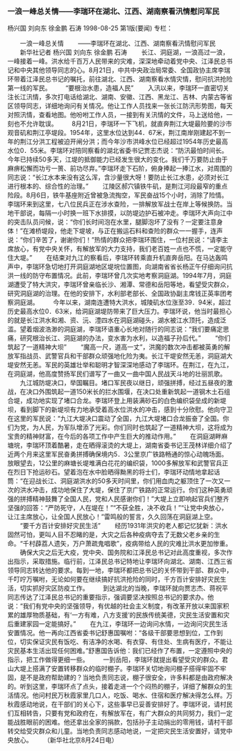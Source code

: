 ### 一浪一峰总关情——李瑞环在湖北、江西、湖南察看汛情慰问军民
杨兴国  刘向东  徐金鹏  石涛
1998-08-25
第1版(要闻)
专栏：

　　一浪一峰总关情
　　——李瑞环在湖北、江西、湖南察看汛情慰问军民
　　新华社记者  杨兴国  刘向东  徐金鹏  石涛
　　长江、洞庭湖，一浪高过一浪，一峰接着一峰。洪水给千百万人民带来的灾难，深深地牵动着党中央、江泽民总书记和中央其他领导同志的心。8月21日，中共中央政治局常委、全国政协主席李瑞环带着江泽民总书记的嘱托，前往湖北、江西、湖南察看水情灾情，慰问抗洪抢险第一线的军民。
　　“要根治水患，造福人民”
　　入汛以来，李瑞环一直密切关注长江汛情，多次打电话给湖北、湖南、安徽、江西、黑龙江、吉林、内蒙古等省区领导同志，详细地询问有关情况。他让工作人员找来一张长江防汛形势图，每天对照汛情，查看地图。他吩咐工作人员，一接到有关汛情的文件，马上送给他，一刻也不允许耽误。
　　8月21日，李瑞环一下飞机，就直奔荆江大堤最险要的沙市观音矶和荆江亭堤段。1954年，这里水位达到44．67米，荆江南岸刚建起不到一年的荆江分洪工程被迫开闸分洪；而今年沙市洪峰水位已经超过1954年历史最高水位0．55米。李瑞环对陪同察看的湖北省委书记贾志杰说：“防汛最怕时间长。今年已持续50多天，江堤的抵御能力已经发生很大的变化。我们千万要防止由于麻痹松懈而功亏一篑、前功尽弃。”李瑞环走下石阶，俯身捧起一捧江水，对周围的同志说：“长江水本来没有这么浑，含沙量很大呀！要防止长江水患，必须对长江进行根本的、综合性的治理。”
　　江陵区郝穴镇铁牛矶，是荆江河段最窄的重点险段。8月6日，铁牛基座附近曾被急流掏空，军民奋战15个小时，消除了险情。李瑞环来到这里，七八位民兵正在涉水查险，一排解放军战士在岸上等候换防。当地干部说，每隔一小时换一班下水排摸，以防堤边护石被冲走。李瑞环大声向江中的突击队员问候，说：“你们长时间泡在水里，腿脚泡坏了没有？一定要注意身体！”在滩桥堤段，他走下堤坡，与正在搬运石料和查险的群众一一握手，连声说：“你们辛苦了，谢谢你们！”热情的群众把李瑞环围住，一位村民说：“请李主席放心，有党中央关怀，有解放军的大力支持，我们老百姓一点也不慌，一定能守住大堤。”
　　在结束对九江的察看后，李瑞环转乘直升机直奔岳阳。在马达轰鸣声中，李瑞环急切地打开洞庭湖地区堤垸位置图，向湖南省省长杨正午仔细询问抗洪一线的防守布置情况。此前，李瑞环曾几次实地考察洞庭湖。1994年7月，洞庭湖遭受了特大洪灾，李瑞环曾亲临长沙、湘潭、常德和岳阳等地，看望受灾群众，研究洞庭湖的治理。在他的安排下，水利部老部长、全国政协副主席钱正英率团考察洞庭湖。
　　今年以来，湖南连遭特大洪水，城陵矶水位涨至39．94米，超过历史最高水位0．63米，给洞庭湖堤防带来了巨大压力。李瑞环说，他当时最担心的就是长江洪水和湘、资、沅、澧四水在洞庭湖碰头，湖水被江水顶托，造成泛滥。望着烟波浩渺的洞庭湖，李瑞环语重心长地对随行的同志说：“我们要痛定思痛，研究根治长江、洞庭湖的办法，变水害为水利，以造福子孙后代。”
　　“你们筑起了一道精神大坝”
　　“魔高一尺，道高一丈”，洪魔的数次冲击都被英勇的解放军指战员、武警官兵和干部群众顽强地化险为夷。长江干堤安然无恙，洞庭湖大堤安然无恙。军民的英雄壮举和聪明才智深深地感动了李瑞环。在荆江，在九江，在洞庭湖，他高度赞扬军民们谱写了一曲又一曲中国人民战天斗地的壮丽凯歌。
　　九江城防堤决口，举国瞩目。堵口军民夜以继日，顽强拼搏，经过五昼夜的激战，在决口外围筑起一道150米长的拦水围堰，在决口处重新筑起一道钢木土石组合堤，成功地实现了堵口合龙。李瑞环登上用装满砂石的白色编织袋垒成的新堤坝，看到脚下的新堤坝有力地承受着高水位洪水的冲击，感到十分欣慰。他向守卫在这里的军民说：“九江大堤决口震动了全国，九江大堤堵口合龙振奋了全国。你们为党，为人民，为军队增添了光彩。你们同时也筑起了一道精神大坝，这将成为宝贵的精神财富，在今后的各项工作中产生巨大的推动作用。”
　　在洞庭湖畔麻塘垸，李瑞环顶着酷暑，走在晒得滚烫的大堤上，湖南省委书记王茂林详细介绍了近两个月来这里军民奋勇拼搏确保境内5．3公里京广铁路畅通的惊心动魄场面。放眼望去，12公里的麻塘长堤堆满白花花的编织袋，1000多解放军和武警官兵正在烈日下抢运砂石。望着泡在水中脸晒得黝黑的将士们，李瑞环动情地拿起话筒：“在迎战长江、洞庭湖洪水的50多天时间里，你们用血肉之躯顶住了一次又一次的洪水冲击，成功地保住了大堤，保住了京广铁路的正常运行。你们这种英勇顽强的拼搏精神鼓舞了全国人民，党和人民感谢你们！”大堤上立即响起官兵们整齐坚强的回答：“严防死守，人在堤在！”“不获全胜，决不收兵！”“让党中央放心，让江主席放心，让全国人民放心！”雷鸣般的誓言，久久回荡在洞庭湖上空。
　　“要千方百计安排好灾民生活”
　　经历1931年洪灾的老人都记忆犹新：洪水固然可怕，更叫人目不忍睹的是，大灾之后各种疫病夺去了无数父老乡亲的生命。“千村薜荔人遗矢，万户萧疏鬼唱歌”，疫病带给人民的灾难比洪水更加惨重。
　　确保大灾之后无大疫，党中央、国务院和江泽民总书记对此高度重视，多次作出指示，采取措施。临行前，江泽民总书记特地让李瑞环向湖北、湖南、江西三省领导同志转达他的要求。每到一地，李瑞环都把总书记的关怀带到干部、群众中，千叮咛万嘱咐，无论如何要在继续搞好抗洪抢险的同时，千方百计安排好灾民生活，切实抓好灾区防疫工作。
　　到达湖北的当晚，李瑞环就向贾志杰、蒋祝平同志传达了江泽民总书记的重要指示，强调要坚决按照总书记的要求办。他说：“我们有党中央的坚强领导，有优越的社会主义制度，有改革开放以来国家积累的雄厚物质基础，有‘一方有难，八方支援’的民族传统美德，灾民生活安置和灾后重建家园一定能搞好。”
　　在九江，李瑞环一边询问水情，一边询问灾民生活安置情况。他一再向江西省委书记舒惠国嘱咐：“各级干部要思想到位，工作到位，切实保证灾民有饭吃、有洁净的水喝、有衣穿、有住处、生病有医疗，不能让灾民基本生活出现任何困难。”舒惠国告诉他：我们已经作了布置，一定遵照中央的指示，把工作做得更细一些。
　　一到岳阳，李瑞环就提出看望受灾的群众。君山大堤上搭满了安置转移群众的临时棚子。李瑞环关切地询问棚子搭得牢固不牢固，是不是政府帮助建的？当地负责同志说，棚子很安全，许多料都是由政府解决的。听到这里，李瑞环点了点头，接着走进一个个闷热的棚子，详细了解群众的生活情况。他问村民万秋霞家里几口人，吃饭、喝水、住宿和医疗解决得怎么样。万秋霞感动地说，在干部们的关心下，这些事早已妥善安排好了。李瑞环说，请村民们互相转告，只要有党和政府在，有解放军在，有广大群众的共同努力，我们一定能战胜眼前的困难。他还拿出全家的捐款，包括孙子主动捐出的零用钱，请村干部转交给受灾群众和儿童。当地负责同志感动地说，一定把灾民生活安置好，请党中央放心。
　　（新华社北京8月24日电）
